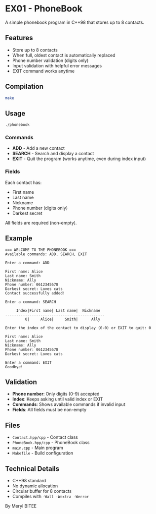 # EX01 - PhoneBook

A simple phonebook program in C++98 that stores up to 8 contacts.

## Features

- Store up to 8 contacts
- When full, oldest contact is automatically replaced
- Phone number validation (digits only)
- Input validation with helpful error messages
- EXIT command works anytime

## Compilation

```bash
make
```

## Usage

```bash
./phonebook
```

### Commands

- **ADD** - Add a new contact
- **SEARCH** - Search and display a contact
- **EXIT** - Quit the program (works anytime, even during index input)

### Fields

Each contact has:
- First name
- Last name
- Nickname
- Phone number (digits only)
- Darkest secret

All fields are required (non-empty).

## Example

```
=== WELCOME TO THE PHONEBOOK ===
Available commands: ADD, SEARCH, EXIT

Enter a command: ADD

First name: Alice
Last name: Smith
Nickname: Ally
Phone number: 0612345678
Darkest secret: Loves cats
Contact successfully added!

Enter a command: SEARCH

     Index|First name| Last name|  Nickname
---------------------------------------------
         0|     Alice|     Smith|      Ally

Enter the index of the contact to display (0-0) or EXIT to quit: 0

First name: Alice
Last name: Smith
Nickname: Ally
Phone number: 0612345678
Darkest secret: Loves cats

Enter a command: EXIT
Goodbye!
```

## Validation

- **Phone number**: Only digits (0-9) accepted
- **Index**: Keeps asking until valid index or EXIT
- **Commands**: Shows available commands if invalid input
- **Fields**: All fields must be non-empty

## Files

- `Contact.hpp/cpp` - Contact class
- `PhoneBook.hpp/cpp` - PhoneBook class
- `main.cpp` - Main program
- `Makefile` - Build configuration

## Technical Details

- C++98 standard
- No dynamic allocation
- Circular buffer for 8 contacts
- Compiles with `-Wall -Wextra -Werror`

By Meryl BITEE
